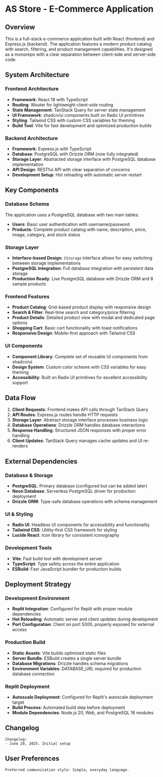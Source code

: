 # AS Store - E-Commerce Application

## Overview

This is a full-stack e-commerce application built with React (frontend) and Express.js (backend). The application features a modern product catalog with search, filtering, and product management capabilities. It's designed as a monorepo with a clear separation between client-side and server-side code.

## System Architecture

### Frontend Architecture
- **Framework**: React 18 with TypeScript
- **Routing**: Wouter for lightweight client-side routing
- **State Management**: TanStack Query for server state management
- **UI Framework**: shadcn/ui components built on Radix UI primitives
- **Styling**: Tailwind CSS with custom CSS variables for theming
- **Build Tool**: Vite for fast development and optimized production builds

### Backend Architecture
- **Framework**: Express.js with TypeScript
- **Database**: PostgreSQL with Drizzle ORM (now fully integrated)
- **Storage Layer**: Abstracted storage interface with PostgreSQL database implementation
- **API Design**: RESTful API with clear separation of concerns
- **Development Setup**: Hot reloading with automatic server restart

## Key Components

### Database Schema
The application uses a PostgreSQL database with two main tables:
- **Users**: Basic user authentication with username/password
- **Products**: Complete product catalog with name, description, price, image, category, and stock status

### Storage Layer
- **Interface-based Design**: `IStorage` interface allows for easy switching between storage implementations
- **PostgreSQL Integration**: Full database integration with persistent data storage
- **Production Ready**: Live PostgreSQL database with Drizzle ORM and 8 sample products

### Frontend Features
- **Product Catalog**: Grid-based product display with responsive design
- **Search & Filter**: Real-time search and category/price filtering
- **Product Details**: Detailed product view with modal and dedicated page options
- **Shopping Cart**: Basic cart functionality with toast notifications
- **Responsive Design**: Mobile-first approach with Tailwind CSS

### UI Components
- **Component Library**: Complete set of reusable UI components from shadcn/ui
- **Design System**: Custom color scheme with CSS variables for easy theming
- **Accessibility**: Built on Radix UI primitives for excellent accessibility support

## Data Flow

1. **Client Requests**: Frontend makes API calls through TanStack Query
2. **API Routes**: Express.js routes handle HTTP requests
3. **Storage Layer**: Abstract storage interface processes business logic
4. **Database Operations**: Drizzle ORM handles database interactions
5. **Response Handling**: Structured JSON responses with proper error handling
6. **Client Updates**: TanStack Query manages cache updates and UI re-renders

## External Dependencies

### Database & Storage
- **PostgreSQL**: Primary database (configured but can be added later)
- **Neon Database**: Serverless PostgreSQL driver for production deployment
- **Drizzle ORM**: Type-safe database operations with schema management

### UI & Styling
- **Radix UI**: Headless UI components for accessibility and functionality
- **Tailwind CSS**: Utility-first CSS framework for styling
- **Lucide React**: Icon library for consistent iconography

### Development Tools
- **Vite**: Fast build tool with development server
- **TypeScript**: Type safety across the entire application
- **ESBuild**: Fast JavaScript bundler for production builds

## Deployment Strategy

### Development Environment
- **Replit Integration**: Configured for Replit with proper module dependencies
- **Hot Reloading**: Automatic server and client updates during development
- **Port Configuration**: Client on port 5000, properly exposed for external access

### Production Build
- **Static Assets**: Vite builds optimized static files
- **Server Bundle**: ESBuild creates a single server bundle
- **Database Migrations**: Drizzle handles schema migrations
- **Environment Variables**: DATABASE_URL required for production database connection

### Replit Deployment
- **Autoscale Deployment**: Configured for Replit's autoscale deployment target
- **Build Process**: Automated build step before deployment
- **Module Dependencies**: Node.js 20, Web, and PostgreSQL 16 modules

## Changelog

```
Changelog:
- June 20, 2025. Initial setup
```

## User Preferences

```
Preferred communication style: Simple, everyday language.
```